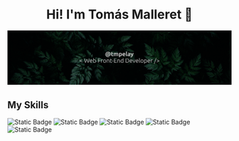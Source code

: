 <div align="center">
<h1>Hi! I'm Tomás Malleret 👋</h1>
</div>

<img src="banner.png"/>

<h2>My Skills</h2>
<div display="flex">
<img alt="Static Badge" src="https://img.shields.io/badge/HTML-%23E34F26?style=flat&logo=html5&logoColor=%23fafafa">
<img alt="Static Badge" src="https://img.shields.io/badge/CSS-%231572B6?style=flat&logo=css3&logoColor=%23fafafa">
<img alt="Static Badge" src="https://img.shields.io/badge/JavaScript-%23F7DF1E?style=flat&logo=JavaScript&logoColor=%23050505">
<img alt="Static Badge" src="https://img.shields.io/badge/Git-%23F05032?style=flat&logo=Git&logoColor=%23fafafa">
<img alt="Static Badge" src="https://img.shields.io/badge/NodeJs-%235FA04E?style=flat&logo=Node.js&logoColor=%23fafafa">
</div>



<!--
**tmpelay/tmpelay** is a ✨ _special_ ✨ repository because its `README.md` (this file) appears on your GitHub profile.

Here are some ideas to get you started:

- 🔭 I’m currently working on ...
- 🌱 I’m currently learning ...
- 👯 I’m looking to collaborate on ...
- 🤔 I’m looking for help with ...
- 💬 Ask me about ...
- 📫 How to reach me: ...
- 😄 Pronouns: ...
- ⚡ Fun fact: ...
-->
